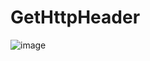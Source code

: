 # GetHttpHeader

![image](https://user-images.githubusercontent.com/2605401/208158911-aaa82a44-f703-46f6-9c0b-54e7ea6a52a7.png)
